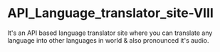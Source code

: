 # API_Language_translator_site-VIII
It's an API based language translator site where you can translate any language into other languages in world &amp; also pronounced it's audio.
